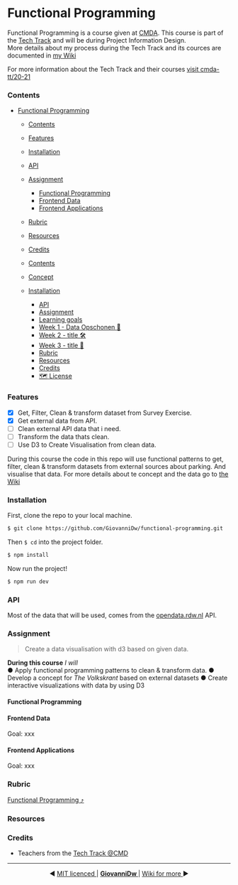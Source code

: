 # Functional Programming

Functional Programming is a course given at [CMDA](https://github.com/cmda). This course is part of the [Tech Track](https://github.com/cmda-tt) and will be during Project Information Design.  
More details about my process during the Tech Track and its cources are documented in [my Wiki](https://github.com/GiovanniDw/functional-programming/wiki/)

For more information about the Tech Track and their courses [visit cmda-tt/20-21](https://github.com/cmda-tt/course-20-21)  

### Contents

- [Functional Programming](#functional-programming)
    - [Contents](#contents)
    - [Features](#features)
    - [Installation](#installation)
    - [API](#api)
    - [Assignment](#assignment)
      - [Functional Programming](#functional-programming-1)
      - [Frontend Data](#frontend-data)
      - [Frontend Applications](#frontend-applications)
    - [Rubric](#rubric)
    - [Resources](#resources)
    - [Credits](#credits)

  - [Contents](#contents)
  - [Concept](#concept)
  - [Installation](#installation)
    - [API](#api)
    - [Assignment](#assignment)
    - [Learning goals](#learning-goals)
    - [Week 1 - Data Opschonen 🐒](#week-1---data-opschonen-)
    - [Week 2 - title 🛠](#week-2---title-)
    - [Week 3 - title 🎁](#week-3---title-)
    - [Rubric](#rubric)
    - [Resources](#resources)
    - [Credits](#credits)
    - [🗺️ License](#️-license)

### Features

- [x] Get, Filter, Clean & transform dataset from Survey Exercise.
- [x] Get external data from API.
- [ ] Clean external API data that i need.
- [ ] Transform the data thats clean.
- [ ] Use D3 to Create Visualisation from clean data.
 
During this course the code in this repo will use functional patterns to get, filter, clean & transform datasets from external sources about parking. And visualise that data. For more details about te concept and the data go to [the Wiki](https://github.com/GiovanniDw/functional-programming/wiki/Concept)


### Installation

First, clone the repo to your local machine.

```zsh
$ git clone https://github.com/GiovanniDw/functional-programming.git
```

Then ` $ cd ` into the project folder.

```zsh
$ npm install
```

Now run the project!

```zsh
$ npm run dev
```

### API

Most of the data that will be used, comes from the [opendata.rdw.nl](https://opendata.rdw.nl) API.


### Assignment

> Create a data visualisation with d3 based on given data.


**During this course** _I will_  
● Apply functional programming patterns to clean & transform data.
● Develop a concept for _The Volkskrant_ based on external datasets
● Create interactive visualizations with data by using D3


#### Functional Programming


#### Frontend Data

Goal: xxx
#### Frontend Applications

Goal: xxx


### Rubric

[Functional Programming ⤴︎ ](https://github.com/cmda-tt/course-20-21/blob/master/pages/functional-programming/assessment.md)


### Resources

### Credits

- Teachers from the [Tech Track @CMD](https://github.com/cmda-tt/)

---

<p align="center"> ◀︎ <a align="left" href="https://github.com/GiovanniDw/functional-programming/blob/main/LICENSE"> MIT licenced </a> | <a align="center" href="https://github.com/GiovanniDw/functional-programming/wiki"><b> GiovanniDw </b> </a> | <a align="right" href="https://github.com/GiovanniDw/functional-programming/wiki"> Wiki for more </a> ▶︎ </p>